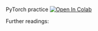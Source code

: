 PyTorch practice
[![Open In Colab](https://colab.research.google.com/assets/colab-badge.svg)](https://colab.research.google.com/github/girafe-ai/ml-mipt/blob/basic_f20/week0_09_Optimization_and_Regularization_in_DL/week0_09_PyTorch_and_Dataloaders.ipynb)


Further readings:
